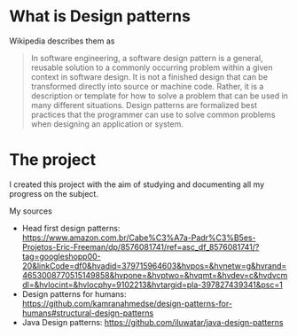 # What is Design patterns

Wikipedia describes them as
>In software engineering, a software design pattern is a general, reusable solution to a commonly occurring problem within a given context in software design. It is not a finished design that can be transformed directly into source or machine code. Rather, it is a description or template for how to solve a problem that can be used in many different situations. Design patterns are formalized best practices that the programmer can use to solve common problems when designing an application or system.

# The project

I created this project with the aim of studying and documenting all my progress on the subject.

My sources
* Head first design patterns: https://www.amazon.com.br/Cabe%C3%A7a-Padr%C3%B5es-Projetos-Eric-Freeman/dp/8576081741/ref=asc_df_8576081741/?tag=googleshopp00-20&linkCode=df0&hvadid=379715964603&hvpos=&hvnetw=g&hvrand=4653008770515149858&hvpone=&hvptwo=&hvqmt=&hvdev=c&hvdvcmdl=&hvlocint=&hvlocphy=9102213&hvtargid=pla-397827439341&psc=1
* Design patterns for humans: https://github.com/kamranahmedse/design-patterns-for-humans#structural-design-patterns
* Java Design patterns: https://github.com/iluwatar/java-design-patterns
